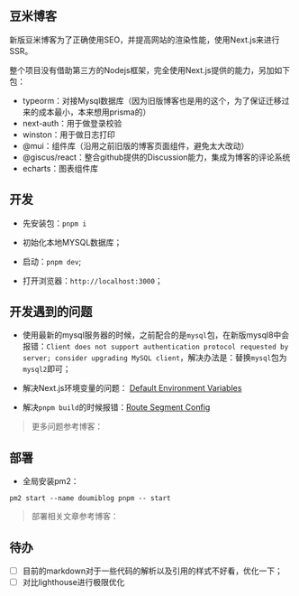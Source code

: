 ## 豆米博客

新版豆米博客为了正确使用SEO，并提高网站的渲染性能，使用Next.js来进行SSR。

整个项目没有借助第三方的Nodejs框架，完全使用Next.js提供的能力，另加如下包：

* typeorm：对接Mysql数据库（因为旧版博客也是用的这个，为了保证迁移过来的成本最小，本来想用prisma的）
* next-auth：用于做登录校验
* winston：用于做日志打印
* @mui：组件库（沿用之前旧版的博客页面组件，避免太大改动）
* @giscus/react：整合github提供的Discussion能力，集成为博客的评论系统
* echarts：图表组件库

## 开发

* 先安装包：`pnpm i`

* 初始化本地MYSQL数据库；

* 启动：`pnpm dev`;

* 打开浏览器：`http://localhost:3000`；

## 开发遇到的问题

* 使用最新的mysql服务器的时候，之前配合的是`mysql`包，在新版mysql8中会报错：`Client does not support authentication protocol requested by server; consider upgrading MySQL client`，解决办法是：替换`mysql`包为`mysql2`即可；

* 解决Next.js环境变量的问题： [Default Environment Variables](https://nextjs.org/docs/pages/building-your-application/configuring/environment-variables#default-environment-variables)

* 解决`pnpm build`的时候报错：[Route Segment Config](https://nextjs.org/docs/app/api-reference/file-conventions/route-segment-config)

> 更多问题参考博客：

## 部署

* 全局安装pm2：

```
pm2 start --name doumiblog pnpm -- start
```

> 部署相关文章参考博客：


## 待办

- [ ] 目前的markdown对于一些代码的解析以及引用的样式不好看，优化一下；
- [ ] 对比lighthouse进行极限优化
